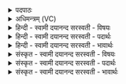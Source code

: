 <details><summary>पदपाठः</summary>

स॒मु॒द्रे। ते॒। हृद॑यम्। अ॒प्स्वित्य॒प्सु। अ॒न्तरित्य॒न्तः। सम्। त्वा॒। वि॒श॒न्तु॒। ओष॑धीः। उ॒त। आपः॑। सु॒मि॒त्रि॒या इति॑ सुऽमित्रि॒याः। नः॒। आपः॑। ओष॑धयः। स॒न्तु॒। दु॒र्मि॒त्रि॒या इति॑ दुःऽमित्रि॒याः। तस्मै॑। स॒न्तु॒। यः। अ॒स्मान्। द्वेष्टि॑। यम्। च॒। व॒यम्। द्वि॒ष्मः। १९।
</details>

<details><summary>अधिमन्त्रम् (VC)</summary>

- आपो देवताः
- प्रजापतिर्ऋषिः
- निचृदतिजगती
- निषादः
</details>

<details><summary>हिन्दी - स्वामी दयानन्द सरस्वती  - विषयः</summary>

फिर उसी विषय को अगले मन्त्र में कहा है ॥
</details>

<details><summary>हिन्दी - स्वामी दयानन्द सरस्वती  - पदार्थः</summary>

पदार्थान्वयभाषाः -  हे शिष्य ! (ते) तेरा (हृदयम्) हृदय (समुद्रे) आकाशस्थ (अप्सु) प्राणों के (अन्तः) बीच में हो (त्वा) तुझ को (ओषधीः) ओषधियाँ (सम्, विशन्तु) अच्छे प्रकार प्राप्त हों (उत) और (आपः) प्राण वा जल अच्छे प्रकार प्रविष्ट हों, जिससे (नः) हमारे लिये (आपः) जल और (ओषधयः) ओषधि (सुमित्रियाः) उत्तम मित्र के समान सुखदायक (सन्तु) हों, (यः) जो (अस्मान्) हमारा (द्वेष्टि) द्वेष करे (यम्, च) और जिसका (वयम्) हम (द्विष्मः) द्वेष करें, (तस्मै) उसके लिये ये सब (दुर्मित्रियाः) शत्रुओं के समान (सन्तु) होवें ॥१९ ॥
</details>

<details><summary>हिन्दी - स्वामी दयानन्द सरस्वती  - भावार्थः</summary>

भावार्थभाषाः -  अध्यापक लोगों को इस प्रकार करने की इच्छा करना चाहिये कि जिससे शिक्षा करने योग्य मनुष्य अवकाशसहित प्राण तथा ओषधियों की विद्या के जाननेहारे शीघ्र हों। ओषधि, जल और प्राण अच्छे प्रकार सेवा किये हुए मित्र के समान विद्वानों की पालना करें और अविद्वान् लोगों को शत्रु के समान पीड़ा देवें, उनका सेवन और उनका त्याग अवश्य करें ॥१९ ॥
</details>

<details><summary>संस्कृत - स्वामी दयानन्द सरस्वती  - विषयः</summary>

पुनस्तमेव विषयमाह ॥
</details>

<details><summary>संस्कृत - स्वामी दयानन्द सरस्वती  - पदार्थः</summary>

पदार्थान्वयभाषाः -  हे शिष्य ! ते हृदयं समुद्रे अप्स्वन्तरस्तु, त्वौषधीः संविशन्तूतापः संविशन्तु, यतो न आप ओषधयश्च सुमित्रियाः सन्तु, योऽस्मान् द्वेष्टि यं वयं द्विष्मस्तस्मै दुर्मित्रियाः सन्तु ॥१९ ॥
</details>

<details><summary>संस्कृत - स्वामी दयानन्द सरस्वती  - भावार्थः</summary>

भावार्थभाषाः -  अध्यापकैरेवं चिकीर्षितव्यं येन शिक्षणीया मनुष्या सावकाशाः प्राणौषधीविद्यावेत्तारः सद्यः स्युः। ओषधय आपः प्राणाश्च सम्यक् सेविता मित्रवद् विदुषः पालयेयुरविदुषश्च शत्रुवत् पीडयेयुस्तेषां सेवनं तेषां त्यागश्चावश्यं कर्त्तव्यः ॥१९ ॥
</details>